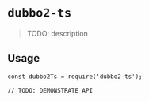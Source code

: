 # `dubbo2-ts`

> TODO: description

## Usage

```
const dubbo2Ts = require('dubbo2-ts');

// TODO: DEMONSTRATE API
```
